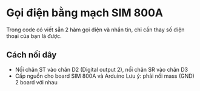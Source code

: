 # Gọi điện bằng mạch SIM 800A
Trong code có viết sẵn 2 hàm gọi điện và nhắn tin, chỉ cần thay số điện thoại của bạn là được.

## Cách nối dây
- Nối chân ST vào chân D2 (Digital output 2), nối chân SR vào chân D3
- Cấp nguồn cho board SIM 800A và Arduino
Lưu ý: phải nối mass (GND) 2 board với nhau